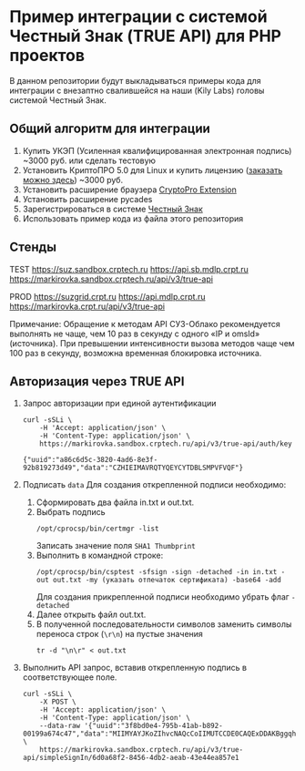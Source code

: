 # Пример интеграции с системой Честный Знак (TRUE API) для PHP проектов

В данном репозитории будут выкладываться примеры кода для интеграции с внезаптно свалившейся на наши (Kily Labs) головы системой Честный Знак.

## Общий алгоритм для интеграции

1. Купить УКЭП (Усиленная квалифицированная электронная подпись) ~3000 руб. или сделать тестовую
2. Установить КриптоПРО 5.0 для Linux и купить лицензию ([заказать можно здесь](https://www.cryptopro.ru/order/?online=true)) ~3000 руб.
3. Установить расширение браузера [CryptoPro Extension](https://chrome.google.com/webstore/detail/cryptopro-extension-for-c/iifchhfnnmpdbibifmljnfjhpififfog?hl=ru)
4. Установить расширение pycades
5. Зарегистрироваться в системе [Честный Знак](https://xn--80ajghhoc2aj1c8b.xn--p1ai/)
6. Использовать пример кода из файла этого репозитория

## Стенды

TEST
https://suz.sandbox.crptech.ru
https://api.sb.mdlp.crpt.ru
https://markirovka.sandbox.crptech.ru/api/v3/true-api

PROD
https://suzgrid.crpt.ru
https://api.mdlp.crpt.ru
https://markirovka.crpt.ru/api/v3/true-api

Примечание: Обращение к методам API СУЗ-Облако рекомендуется выполнять не
чаще, чем 10 раз в секунду с одного «IP и omsId» (источника). При превышении
интенсивности вызова методов чаще чем 100 раз в секунду, возможна временная
блокировка источника.

## Авторизация через TRUE API

1. Запрос авторизации при единой аутентификации

    ```
    curl -sSLi \
        -H 'Accept: application/json' \
        -H 'Content-Type: application/json' \
        https://markirovka.sandbox.crptech.ru/api/v3/true-api/auth/key

    {"uuid":"a86c6d5c-3820-4ad6-8e3f-92b819273d49","data":"CZHIEIMAVRQTYQEYCYTDBLSMPVFVQF"}
    ```
2. Подписать `data`
Для создания открепленной подписи необходимо:
    1. Сформировать два файла in.txt и out.txt.
    2. Выбрать подпись
        ```
        /opt/cprocsp/bin/certmgr -list
        ```
        Записать значение поля `SHA1 Thumbprint`
    3. Выполнить в командной строке:
        ```
        /opt/cprocsp/bin/csptest -sfsign -sign -detached -in in.txt -out out.txt -my (указать отпечаток сертификата) -base64 -add
        ```
        Для создания прикрепленной подписи необходимо убрать флаг `-detached`
    4. Далее открыть файл out.txt.
    5. В полученной последовательности символов заменить символы переноса строк (`\r\n`) на пустые значения
        ```
        tr -d "\n\r" < out.txt
        ```
3. Выполнить API запрос, вставив открепленную подпись в соответствующее поле.

    ```
    curl -sSLi \
        -X POST \
        -H 'Accept: application/json' \
        -H 'Content-Type: application/json' \
        --data-raw '{"uuid":"3f8bd0e4-795b-41ab-b892-00199a674c47","data":"MIIMYAYJKoZIhvcNAQcCoIIMUTCCDE0CAQExDDAKBggqhQ=="}' \
        https://markirovka.sandbox.crptech.ru/api/v3/true-api/simpleSignIn/6d0a68f2-8456-4db2-aeab-43e44ea857e1
    ```
